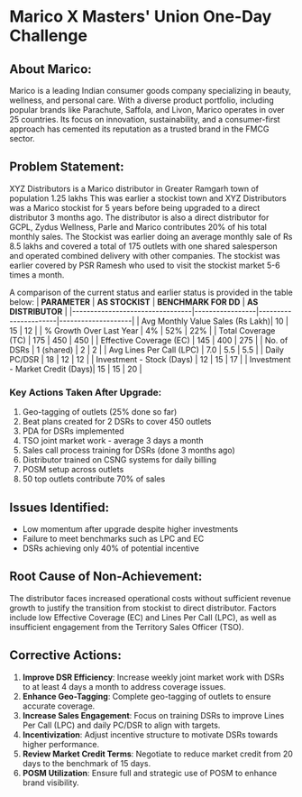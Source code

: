 # Marico X Masters' Union One-Day Challenge

## About Marico:
Marico is a leading Indian consumer goods company specializing in beauty, wellness, and personal care. With a diverse product portfolio, including popular brands like Parachute, Saffola, and Livon, Marico operates in over 25 countries. Its focus on innovation, sustainability, and a consumer-first approach has cemented its reputation as a trusted brand in the FMCG sector.
## Problem Statement:
XYZ Distributors is a Marico distributor in Greater Ramgarh town of population 1.25 lakhs This was earlier a stockist town and XYZ Distributors was a Marico stockist for 5 years before being upgraded
to a direct distributor 3 months ago.
The distributor is also a direct distributor for GCPL, Zydus Wellness, Parle and Marico contributes 20% of his total monthly sales.
The Stockist was earlier doing an average monthly sale of Rs 8.5 lakhs and covered a total of 175 outlets with one shared salesperson and operated combined delivery with other companies.
The stockist was earlier covered by PSR Ramesh who used to visit the stockist market 5-6 times a month.

A comparison of the current status and earlier status is provided in the table below:
| **PARAMETER**                  | **AS STOCKIST** | **BENCHMARK FOR DD** | **AS DISTRIBUTOR** |
|---------------------------------|-----------------|----------------------|--------------------|
| Avg Monthly Value Sales (Rs Lakh)| 10              | 15                   | 12                 |
| % Growth Over Last Year         | 4%              | 52%                  | 22%                |
| Total Coverage (TC)             | 175             | 450                  | 450                |
| Effective Coverage (EC)         | 145             | 400                  | 275                |
| No. of DSRs                     | 1 (shared)      | 2                    | 2                  |
| Avg Lines Per Call (LPC)        | 7.0             | 5.5                  | 5.5                |
| Daily PC/DSR                    | 18              | 12                   | 12                 |
| Investment - Stock (Days)       | 12              | 15                   | 17                 |
| Investment - Market Credit (Days)| 15             | 15                   | 20                 |

### Key Actions Taken After Upgrade:
1. Geo-tagging of outlets (25% done so far)
2. Beat plans created for 2 DSRs to cover 450 outlets
3. PDA for DSRs implemented
4. TSO joint market work - average 3 days a month
5. Sales call process training for DSRs (done 3 months ago)
6. Distributor trained on CSNG systems for daily billing
7. POSM setup across outlets
8. 50 top outlets contribute 70% of sales

## Issues Identified:
- Low momentum after upgrade despite higher investments
- Failure to meet benchmarks such as LPC and EC
- DSRs achieving only 40% of potential incentive

## Root Cause of Non-Achievement:
The distributor faces increased operational costs without sufficient revenue growth to justify the transition from stockist to direct distributor. Factors include low Effective Coverage (EC) and Lines Per Call (LPC), as well as insufficient engagement from the Territory Sales Officer (TSO).

## Corrective Actions:
1. **Improve DSR Efficiency**: Increase weekly joint market work with DSRs to at least 4 days a month to address coverage issues.
2. **Enhance Geo-Tagging**: Complete geo-tagging of outlets to ensure accurate coverage.
3. **Increase Sales Engagement**: Focus on training DSRs to improve Lines Per Call (LPC) and daily PC/DSR to align with targets.
4. **Incentivization**: Adjust incentive structure to motivate DSRs towards higher performance.
5. **Review Market Credit Terms**: Negotiate to reduce market credit from 20 days to the benchmark of 15 days.
6. **POSM Utilization**: Ensure full and strategic use of POSM to enhance brand visibility.
